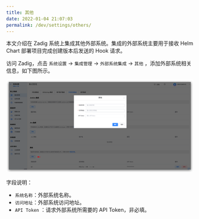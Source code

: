 ```yaml
---
title: 其他
date: 2022-01-04 21:07:03
permalink: /dev/settings/others/
---
```


本文介绍在 Zadig 系统上集成其他外部系统。集成的外部系统主要用于接收 Helm Chart 部署项目完成创建版本后发送的 Hook 请求。

访问 Zadig，点击 `系统设置` -> `集成管理` -> `外部系统集成` -> `其他` ，添加外部系统相关信息，如下图所示。

![add_external_systems](../_images/add_external_systems.png)

字段说明：

- `系统名称`：外部系统名称。
- `访问地址`：外部系统访问地址。
- `API Token` ：请求外部系统所需要的 API Token，非必填。